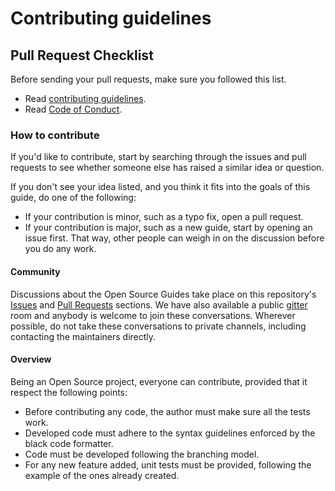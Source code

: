 # Contributing guidelines

## Pull Request Checklist

Before sending your pull requests, make sure you followed this list.

- Read [contributing guidelines](CONTRIBUTING.md).
- Read [Code of Conduct](CODE_OF_CONDUCT.md).


### How to contribute

If you'd like to contribute, start by searching through the issues and pull requests to see whether someone else has raised a similar idea or question.

If you don't see your idea listed, and you think it fits into the goals of this guide, do one of the following:

- If your contribution is minor, such as a typo fix, open a pull request.
- If your contribution is major, such as a new guide, start by opening an issue first. That way, other people can weigh in on the discussion before you do any work.

#### Community
Discussions about the Open Source Guides take place on this repository's [Issues](https://github.com/LDO-CERT/orochi/issues) and [Pull Requests](https://github.com/LDO-CERT/orochi/pulls) sections. 
We have also available a public [gitter](https://gitter.im/ldo-cert-orochi/community) room and anybody is welcome to join these conversations.
Wherever possible, do not take these conversations to private channels, including contacting the maintainers directly.

#### Overview
Being an Open Source project, everyone can contribute, provided that it respect the following points:

- Before contributing any code, the author must make sure all the tests work.
- Developed code must adhere to the syntax guidelines enforced by the black code formatter.
- Code must be developed following the branching model.
- For any new feature added, unit tests must be provided, following the example of the ones already created.
